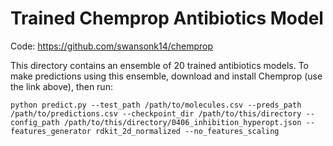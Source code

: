 # Trained Chemprop Antibiotics Model

Code: https://github.com/swansonk14/chemprop

This directory contains an ensemble of 20 trained antibiotics models. To make predictions using this ensemble, download and install Chemprop (use the link above), then run:

```
python predict.py --test_path /path/to/molecules.csv --preds_path /path/to/predictions.csv --checkpoint_dir /path/to/this/directory --config_path /path/to/this/directory/0406_inhibition_hyperopt.json --features_generator rdkit_2d_normalized --no_features_scaling
```
